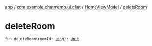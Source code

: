 [app](../../index.md) / [com.example.chatmemo.ui.chat](../index.md) / [HomeViewModel](index.md) / [deleteRoom](./delete-room.md)

# deleteRoom

`fun deleteRoom(roomId: `[`Long`](https://kotlinlang.org/api/latest/jvm/stdlib/kotlin/-long/index.html)`): `[`Unit`](https://kotlinlang.org/api/latest/jvm/stdlib/kotlin/-unit/index.html)